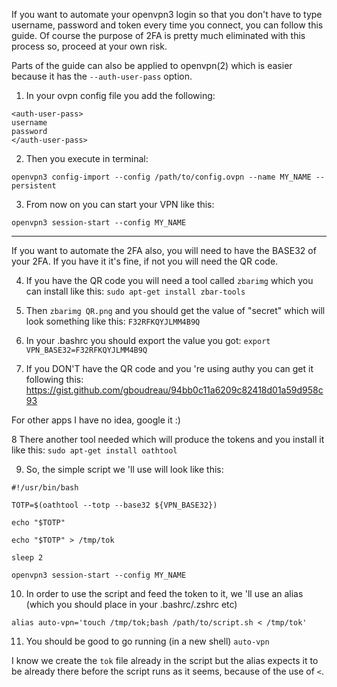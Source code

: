 If you want to automate your openvpn3 login so that you don't have to type username, password and token every time you connect, you can follow this guide. 
Of course the purpose of 2FA is pretty much eliminated with this process so, proceed at your own risk.

Parts of the guide can also be applied to openvpn(2) which is easier because it has the `--auth-user-pass` option.


1. In your ovpn config file you add the following:

```
<auth-user-pass>
username
password
</auth-user-pass>
```


2. Then you execute in terminal:

```
openvpn3 config-import --config /path/to/config.ovpn --name MY_NAME --persistent
```

3. From now on you can start your VPN like this:
```
openvpn3 session-start --config MY_NAME
```

------------


If you want to automate the 2FA also, you will need to have the BASE32 of your 2FA. If you have it it's fine, if not you will need the QR code.

4. If you have the QR code you will need a tool called `zbarimg` which you can install like this:
`sudo apt-get install zbar-tools`

5. Then `zbarimg QR.png` and you should get the value of "secret" which will look something like this: `F32RFKQYJLMM4B9Q`

6. In your .bashrc you should export the value you got:
`export VPN_BASE32=F32RFKQYJLMM4B9Q`


7. If you DON'T have the QR code and you 're using authy you can get it following this:
https://gist.github.com/gboudreau/94bb0c11a6209c82418d01a59d958c93

For other apps I have no idea, google it :)

8 There another tool needed which will produce the tokens and you install it like this:
`sudo apt-get install oathtool`

9. So, the simple script we 'll use will look like this:
```
#!/usr/bin/bash

TOTP=$(oathtool --totp --base32 ${VPN_BASE32})

echo "$TOTP"

echo "$TOTP" > /tmp/tok

sleep 2

openvpn3 session-start --config MY_NAME

```


10. In order to use the script and feed the token to it, we 'll use an alias (which you should place in your .bashrc/.zshrc etc)
```
alias auto-vpn='touch /tmp/tok;bash /path/to/script.sh < /tmp/tok'
```

11. You should be good to go running (in a new shell) `auto-vpn`

I know we create the `tok` file already in the script but the alias expects it to be already there before the script runs as it seems, because of the use of `<`. 
